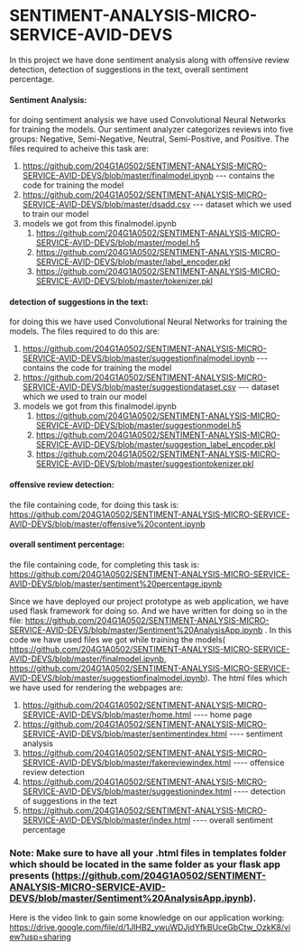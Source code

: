 # SENTIMENT-ANALYSIS-MICRO-SERVICE-AVID-DEVS

In this project we have done sentiment analysis along with offensive review detection, detection of suggestions in the text, overall sentiment percentage.

#### Sentiment Analysis:
for doing sentiment analysis we have used Convolutional Neural Networks for training the models.
Our sentiment analyzer categorizes reviews into five groups: Negative, Semi-Negative, Neutral, Semi-Positive, and Positive.
The files required to acheive this task are:
1. https://github.com/204G1A0502/SENTIMENT-ANALYSIS-MICRO-SERVICE-AVID-DEVS/blob/master/finalmodel.ipynb     --- contains the code for training the model
2. https://github.com/204G1A0502/SENTIMENT-ANALYSIS-MICRO-SERVICE-AVID-DEVS/blob/master/dsadd.csv            --- dataset which we used to train our model
3. models we got from this finalmodel.ipynb
   1. https://github.com/204G1A0502/SENTIMENT-ANALYSIS-MICRO-SERVICE-AVID-DEVS/blob/master/model.h5
   2. https://github.com/204G1A0502/SENTIMENT-ANALYSIS-MICRO-SERVICE-AVID-DEVS/blob/master/label_encoder.pkl
   3. https://github.com/204G1A0502/SENTIMENT-ANALYSIS-MICRO-SERVICE-AVID-DEVS/blob/master/tokenizer.pkl



#### detection of suggestions in the text:
for doing this we have used Convolutional Neural Networks for training the models. The files required to do this are:
1. https://github.com/204G1A0502/SENTIMENT-ANALYSIS-MICRO-SERVICE-AVID-DEVS/blob/master/suggestionfinalmodel.ipynb      --- contains the code for training the model
2. https://github.com/204G1A0502/SENTIMENT-ANALYSIS-MICRO-SERVICE-AVID-DEVS/blob/master/suggestiondataset.csv           --- dataset which we used to train our model
3. models we got from this finalmodel.ipynb
   1. https://github.com/204G1A0502/SENTIMENT-ANALYSIS-MICRO-SERVICE-AVID-DEVS/blob/master/suggestionmodel.h5
   2. https://github.com/204G1A0502/SENTIMENT-ANALYSIS-MICRO-SERVICE-AVID-DEVS/blob/master/suggestion_label_encoder.pkl
   3. https://github.com/204G1A0502/SENTIMENT-ANALYSIS-MICRO-SERVICE-AVID-DEVS/blob/master/suggestiontokenizer.pkl


#### offensive review detection:
the file containing code, for doing this task is:  https://github.com/204G1A0502/SENTIMENT-ANALYSIS-MICRO-SERVICE-AVID-DEVS/blob/master/offensive%20content.ipynb


#### overall sentiment percentage:
the file containing code, for completing this task is: https://github.com/204G1A0502/SENTIMENT-ANALYSIS-MICRO-SERVICE-AVID-DEVS/blob/master/sentiment%20percentage.ipynb  






Since we have deployed our project prototype as web application, we have used flask framework for doing so.
And we have written for doing so in the file: https://github.com/204G1A0502/SENTIMENT-ANALYSIS-MICRO-SERVICE-AVID-DEVS/blob/master/Sentiment%20AnalysisApp.ipynb .
In this code we have used files we got while training the models(  https://github.com/204G1A0502/SENTIMENT-ANALYSIS-MICRO-SERVICE-AVID-DEVS/blob/master/finalmodel.ipynb,  https://github.com/204G1A0502/SENTIMENT-ANALYSIS-MICRO-SERVICE-AVID-DEVS/blob/master/suggestionfinalmodel.ipynb).
The html files which we have used for rendering the webpages are:

1. https://github.com/204G1A0502/SENTIMENT-ANALYSIS-MICRO-SERVICE-AVID-DEVS/blob/master/home.html               ---- home page
2. https://github.com/204G1A0502/SENTIMENT-ANALYSIS-MICRO-SERVICE-AVID-DEVS/blob/master/sentimentindex.html     ---- sentiment analysis
3. https://github.com/204G1A0502/SENTIMENT-ANALYSIS-MICRO-SERVICE-AVID-DEVS/blob/master/fakereviewindex.html    ---- offensice review detection
4. https://github.com/204G1A0502/SENTIMENT-ANALYSIS-MICRO-SERVICE-AVID-DEVS/blob/master/suggestionindex.html    ---- detection of suggestions in the tezt
5. https://github.com/204G1A0502/SENTIMENT-ANALYSIS-MICRO-SERVICE-AVID-DEVS/blob/master/index.html              ---- overall sentiment percentage

### Note: Make sure to have all your .html files in templates folder which should be located in the same folder as your flask app presents (https://github.com/204G1A0502/SENTIMENT-ANALYSIS-MICRO-SERVICE-AVID-DEVS/blob/master/Sentiment%20AnalysisApp.ipynb).

Here is the video link to gain some knowledge on our application working: https://drive.google.com/file/d/1JlHB2_ywuWDJjdYfkBUceGbCtw_OzkK8/view?usp=sharing


